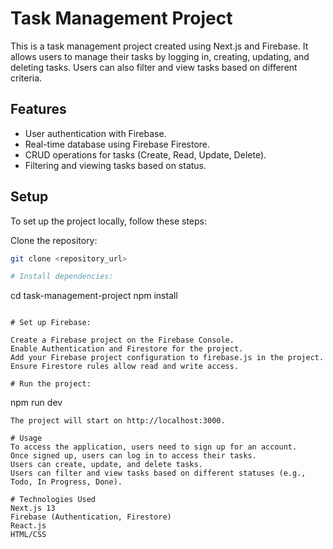 # Task Management Project

This is a task management project created using Next.js and Firebase. It allows users to manage their tasks by logging in, creating, updating, and deleting tasks. Users can also filter and view tasks based on different criteria.

## Features

- User authentication with Firebase.
- Real-time database using Firebase Firestore.
- CRUD operations for tasks (Create, Read, Update, Delete).
- Filtering and viewing tasks based on status.

## Setup

To set up the project locally, follow these steps:

Clone the repository:

   ```bash
   git clone <repository_url>

# Install dependencies:
```
cd task-management-project
npm install
```

# Set up Firebase:

Create a Firebase project on the Firebase Console.
Enable Authentication and Firestore for the project.
Add your Firebase project configuration to firebase.js in the project.
Ensure Firestore rules allow read and write access.

# Run the project:
```
npm run dev
```
The project will start on http://localhost:3000.

# Usage
To access the application, users need to sign up for an account.
Once signed up, users can log in to access their tasks.
Users can create, update, and delete tasks.
Users can filter and view tasks based on different statuses (e.g., Todo, In Progress, Done).

# Technologies Used
Next.js 13
Firebase (Authentication, Firestore)
React.js
HTML/CSS
